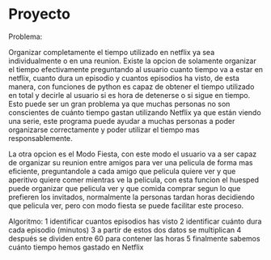 # Proyecto
Problema: 

Organizar completamente el tiempo utilizado en netflix ya sea individualmente o en una reunion. Existe la opcion de solamente organizar el tiempo efectivamente preguntando al usuario cuanto tiempo va a estar en netflix, cuanto dura un episodio y cuantos episodios ha visto, de esta manera, con funciones de python es capaz de obtener el tiempo utilizado en total y decirle al usuario si es hora de detenerse o si sigue en tiempo. Esto puede ser un gran problema ya que muchas personas no son conscientes de cuánto tiempo gastan utilizando Netflix ya que están viendo una serie, este programa puede ayudar a muchas personas a poder organizarse correctamente y poder utilizar el tiempo mas responsablemente. 

La otra opcion es el Modo Fiesta, con este modo el usuario va a ser capaz de organizar su reunion entre amigos para ver una pelicula de forma mas eficiente, preguntandole a cada amigo que pelicula quiere ver y que aperitivo quiere comer mientras ve la pelicula, con esta funcion el huesped puede organizar que pelicula ver y que comida comprar segun lo que prefieren los invitados,  normalmente la personas tardan horas decidiendo que pelicula ver, pero con modo fiesta se puede facilitar este proceso.

Algoritmo: 1 identificar cuantos episodios has visto 2 identificar cuánto dura cada episodio (minutos) 3 a partir de estos dos datos se multiplican 4 después se dividen entre 60 para contener las horas 5 finalmente sabemos cuánto tiempo hemos gastado en Netflix
